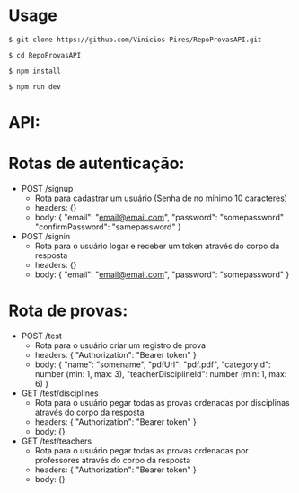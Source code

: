 # Usage
```
$ git clone https://github.com/Vinicios-Pires/RepoProvasAPI.git

$ cd RepoProvasAPI

$ npm install

$ npm run dev
```
#

# API:

# Rotas de autenticação:

- POST /signup
  - Rota para cadastrar um usuário (Senha de no mínimo 10 caracteres)
  - headers: {}
  - body: {
    "email": "email@email.com",
    "password": "somepassword"
    "confirmPassword": "samepassword"
    }
- POST /signin
  - Rota para o usuário logar e receber um token através do corpo da resposta
  - headers: {}
  - body: {
    "email": "email@email.com",
    "password": "somepassword"
    }

# Rota de provas:

- POST /test
  - Rota para o usuário criar um registro de prova
  - headers: {
    "Authorization": "Bearer token"
    }
  - body: {
    "name": "somename",
	  "pdfUrl": "pdf.pdf",
	  "categoryId": number (min: 1, max: 3),
	  "teacherDisciplineId": number (min: 1, max: 6)
    }
- GET /test/disciplines
  - Rota para o usuário pegar todas as provas ordenadas por disciplinas através do corpo da resposta
  - headers: {
    "Authorization": "Bearer token"
    }
  - body: {}
- GET /test/teachers
  - Rota para o usuário pegar todas as provas ordenadas por professores através do corpo da resposta
  - headers: {
    "Authorization": "Bearer token"
    }
  - body: {}
